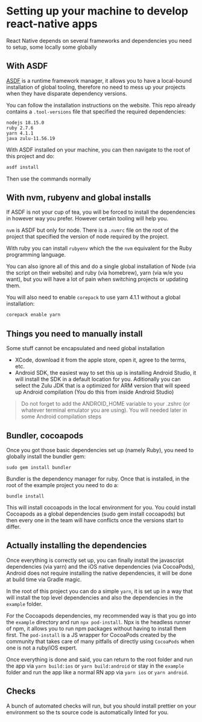 # Setting up your machine to develop react-native apps

React Native depends on several frameworks and dependencies you need to setup, some locally some globally

## With ASDF

[ASDF](https://asdf-vm.com/) is a runtime framework manager, it allows you to have a local-bound installation of global tooling, therefore no need to mess up your projects when they have disparate dependency versions.

You can follow the installation instructions on the website. This repo already contains a `.tool-versions` file that specified the required dependencies:

```
nodejs 18.15.0
ruby 2.7.6
yarn 4.1.1
java zulu-11.56.19
```

With ASDF installed on your machine, you can then navigate to the root of this project and do:

```sh
asdf install
```

Then use the commands normally

## With nvm, rubyenv and global installs

If ASDF is not your cup of tea, you will be forced to install the dependencies in however way you prefer. However certain tooling will help you.

`nvm` is ASDF but only for node. There is a `.nvmrc` file on the root of the project that specified the version of node required by the project.

With ruby you can install `rubyenv` which the the `nvm` equivalent for the Ruby programming language.

You can also ignore all of this and do a single global installation of Node (via the script on their website) and ruby (via homebrew), yarn (via w/e you want), but you will have a lot of pain when switching projects or updating them.

You will also need to enable `corepack` to use yarn 4.1.1 without a global installation:

```sh
corepack enable yarn
```

## Things you need to manually install

Some stuff cannot be encapsulated and need global installation

- XCode, download it from the apple store, open it, agree to the terms, etc.
- Android SDK, the easiest way to set this up is installing Android Studio, it will install the SDK in a default location for you. Aditionally you can select the Zulu JDK that is a optimized for ARM version that will speed up Android compilation (You do this from inside Android Studio)

> Do not forget to add the ANDROID_HOME variable to your .zshrc (or whatever terminal emulator you are using). You will needed later in some Android compilation steps

## Bundler, cocoapods

Once you got those basic dependencies set up (namely Ruby), you need to globally install the bundler gem:

```
sudo gem install bundler
```

Bundler is the dependency manager for ruby. Once that is installed, in the root of the example project you need to do a:

```
bundle install
```

This will install cocoapods in the local environment for you. You could install Cocoapods as a global dependencies (sudo gem install cocoapods) but then every one in the team will have conflicts once the versions start to differ.

## Actually installing the dependencies

Once everything is correctly set up, you can finally install the javascript dependencies (via yarn) and the iOS native dependencies (via CocoaPods), Android does not require installing the native dependencies, it will be done at build time via Gradle magic.

In the root of this project you can do a simple `yarn`, it is set up in a way that will install the top level dependencies and also the dependencies in the `example` folder.

For the Cocoapods dependencies, my recommended way is that you go into the `example` directory and run `npx pod-install`. Npx is the headless runner of npm, it allows you to run npm packages without having to install them first. The `pod-install` is a JS wrapper for CocoaPods created by the community that takes care of many pitfalls of directly using `CocoaPods` when one is not a ruby/iOS expert.

Once everything is done and said, you can return to the root folder and run the app via `yarn build:ios` or `yarn build:android` or stay in the `example` folder and run the app like a normal RN app via `yarn ios` or `yarn android`.

## Checks

A bunch of automated checks will run, but you should install prettier on your environment so the ts source code is automatically linted for you.
